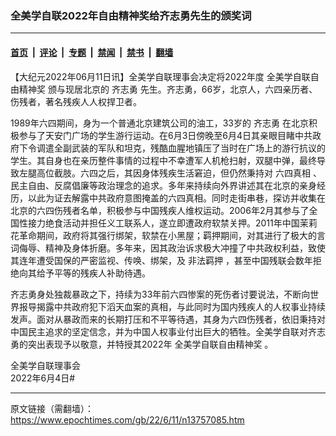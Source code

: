 ### 全美学自联2022年自由精神奖给齐志勇先生的颁奖词

---

#### [首页](../../../..?n13757085) &nbsp;|&nbsp; [评论](../../../../../epoch-comment?n13757085) &nbsp;|&nbsp; [专题](../../../../../epoch-special?n13757085) &nbsp;|&nbsp; [禁闻](../../../../../epoch-news?n13757085) &nbsp;|&nbsp; [禁书](../../../../../books?n13757085) &nbsp;|&nbsp; [翻墙](https://github.com/gfw-breaker/nogfw/blob/master/README.md?n13757085)


<div class="post_content" id="artbody" itemprop="articleBody">
 <!-- article content begin -->
 <p>
  【大纪元2022年06月11日讯】全美学自联理事会决定将2022年度
  <ok href="https://www.epochtimes.com/gb/tag/%E5%85%A8%E7%BE%8E%E5%AD%A6%E8%87%AA%E8%81%94%E8%87%AA%E7%94%B1%E7%B2%BE%E7%A5%9E%E5%A5%96.html">
   全美学自联自由精神奖
  </ok>
  颁与现居北京的
  <ok href="https://www.epochtimes.com/gb/tag/%E9%BD%90%E5%BF%97%E5%8B%87.html">
   齐志勇
  </ok>
  先生。齐志勇，66岁，北京人，六四亲历者、伤残者，著名残疾人人权捍卫者。
 </p>
 <p>
  1989年六四期间，身为一个普通北京建筑公司的油工，33岁的
  <ok href="https://www.epochtimes.com/gb/tag/%E9%BD%90%E5%BF%97%E5%8B%87.html">
   齐志勇
  </ok>
  在北京积极参与了天安门广场的学生游行运动。在6月3日傍晚至6月4日其亲眼目睹中共政府下令调遣全副武装的军队和坦克，残酷血腥地镇压了当时在广场上的游行抗议的学生。其自身也在亲历整件事情的过程中不幸遭军人机枪扫射，双腿中弹，最终导致左腿高位截肢。六四之后，其因身体残疾生活窘迫，但仍然秉持对
  <ok href="https://www.epochtimes.com/gb/tag/%E5%85%AD%E5%9B%9B%E7%9C%9F%E7%9B%B8.html">
   六四真相
  </ok>
  、民主自由、反腐倡廉等政治理念的追求。多年来持续向外界讲述其在北京的亲身经历，以此为证去解露中共政府意图掩盖的六四真相。同时走街串巷，探访并收集在北京的六四伤残者名单，积极参与中国残疾人维权运动。2006年2月其参与了全国性接力绝食活动并担任义工联系人，遂立即遭政府软禁关押。2011年中国茉莉花革命期间，政府将其强行绑架，软禁在小黑屋；羁押期间，对其进行了极大的言词侮辱、精神及身体折磨。多年来，因其政治诉求极大冲撞了中共政权利益，致使其连年遭受国保的严密监视、传唤、绑架，及
  <ok href="https://www.epochtimes.com/gb/tag/%E9%9D%9E%E6%B3%95%E7%BE%81%E6%8A%BC.html">
   非法羁押
  </ok>
  ，甚至中国残联会数年拒绝向其给予平等的残疾人补助待遇。
 </p>
 <p>
  齐志勇身处独裁暴政之下，持续为33年前六四惨案的死伤者讨要说法，不断向世界报导揭露中共政府犯下滔天血案的真相，与此同时为国内残疾人的人权事业持续发声。面对从暴政而来的长期打压和不平等待遇，其身为六四伤残者，依旧秉持对中国民主追求的坚定信念，并为中国人权事业付出巨大的牺牲。全美学自联对齐志勇的突出表现予以敬意，并特授其2022年
  <ok href="https://www.epochtimes.com/gb/tag/%E5%85%A8%E7%BE%8E%E5%AD%A6%E8%87%AA%E8%81%94%E8%87%AA%E7%94%B1%E7%B2%BE%E7%A5%9E%E5%A5%96.html">
   全美学自联自由精神奖
  </ok>
  。
 </p>
 <p>
  全美学自联理事会
  <br/>
  2022年6月4日#
 </p>
 <!-- article content end -->
 <div id="below_article_ad">
 </div>
</div>


---

原文链接（需翻墙）：https://www.epochtimes.com/gb/22/6/11/n13757085.htm